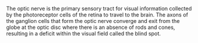The optic nerve is the primary sensory tract for visual information collected by the photoreceptor cells of the retina to travel to the brain. The axons of the ganglion cells that form the optic nerve converge and exit from the globe at the optic disc where there is an absence of rods and cones, resulting in a deficit within the visual field called the blind spot.